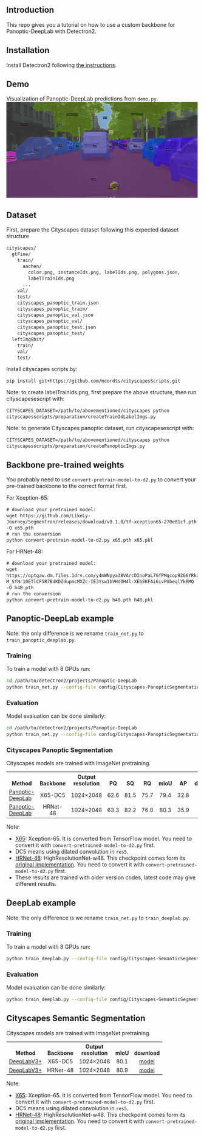 ## Introduction
This repo gives you a tutorial on how to use a custom backbone for Panoptic-DeepLab with Detectron2.

## Installation
Install Detectron2 following [the instructions](https://detectron2.readthedocs.io/tutorials/install.html).

## Demo
Visualization of Panoptic-DeepLab predictions from `demo.py`.
![Visualization of Panoptic-DeepLab](/docs/vis.png)

## Dataset
First, prepare the Cityscapes dataset following this expected dataset structure
```
cityscapes/
  gtFine/
    train/
      aachen/
        color.png, instanceIds.png, labelIds.png, polygons.json,
        labelTrainIds.png
      ...
    val/
    test/
    cityscapes_panoptic_train.json
    cityscapes_panoptic_train/
    cityscapes_panoptic_val.json
    cityscapes_panoptic_val/
    cityscapes_panoptic_test.json
    cityscapes_panoptic_test/
  leftImg8bit/
    train/
    val/
    test/
```
Install cityscapes scripts by:
```
pip install git+https://github.com/mcordts/cityscapesScripts.git
```

Note: to create labelTrainIds.png, first prepare the above structure, then run cityscapesescript with:
```
CITYSCAPES_DATASET=/path/to/abovementioned/cityscapes python cityscapesscripts/preparation/createTrainIdLabelImgs.py
```

Note: to generate Cityscapes panoptic dataset, run cityscapesescript with:
```
CITYSCAPES_DATASET=/path/to/abovementioned/cityscapes python cityscapesscripts/preparation/createPanopticImgs.py
```

## Backbone pre-trained weights
You probably need to use `convert-pretrain-model-to-d2.py` to convert your pre-trained backbone to the correct format first.

For Xception-65:
```
# download your pretrained model:
wget https://github.com/LikeLy-Journey/SegmenTron/releases/download/v0.1.0/tf-xception65-270e81cf.pth -O x65.pth
# run the conversion
python convert-pretrain-model-to-d2.py x65.pth x65.pkl
```

For HRNet-48:
```
# download your pretrained model:
wget https://optgaw.dm.files.1drv.com/y4mWNpya38VArcDInoPaL7GfPMgcop92G6YRkabO1QTSWkCbo7djk8BFZ6LK_KHHIYE8wqeSAChU58NVFOZEvqFaoz392OgcyBrq_f8XGkusQep_oQsuQ7DPQCUrdLwyze_NlsyDGWot0L9agkQ-M_SfNr10ETlCF5R7BdKDZdupmcMXZc-IE3Ysw1bVHdOH4l-XEbEKFAi6ivPUbeqlYkRMQ -O h48.pth
# run the conversion
python convert-pretrain-model-to-d2.py h48.pth h48.pkl
```

## Panoptic-DeepLab example
Note: the only difference is we rename `train_net.py` to `train_panoptic_deeplab.py`.

### Training

To train a model with 8 GPUs run:
```bash
cd /path/to/detectron2/projects/Panoptic-DeepLab
python train_net.py --config-file config/Cityscapes-PanopticSegmentation/panoptic_deeplab_X_65_os16_mg124_poly_90k_bs32_crop_512_1024.yaml --num-gpus 8
```

### Evaluation

Model evaluation can be done similarly:
```bash
cd /path/to/detectron2/projects/Panoptic-DeepLab
python train_net.py --config-file config/Cityscapes-PanopticSegmentation/panoptic_deeplab_X_65_os16_mg124_poly_90k_bs32_crop_512_1024.yaml --eval-only MODEL.WEIGHTS /path/to/model_checkpoint
```

### Cityscapes Panoptic Segmentation
Cityscapes models are trained with ImageNet pretraining.

<table><tbody>
<!-- START TABLE -->
<!-- TABLE HEADER -->
<th valign="bottom">Method</th>
<th valign="bottom">Backbone</th>
<th valign="bottom">Output<br/>resolution</th>
<th valign="bottom">PQ</th>
<th valign="bottom">SQ</th>
<th valign="bottom">RQ</th>
<th valign="bottom">mIoU</th>
<th valign="bottom">AP</th>
<th valign="bottom">download</th>
<!-- TABLE BODY -->
 <tr><td align="left"><a href="config/Cityscapes-PanopticSegmentation/panoptic_deeplab_X_65_os16_mg124_poly_90k_bs32_crop_512_1024.yaml">Panoptic-DeepLab</a></td>
<td align="center">X65-DC5</td>
<td align="center">1024&times;2048</td>
<td align="center"> 62.6 </td>
<td align="center"> 81.5 </td>
<td align="center"> 75.7 </td>
<td align="center"> 79.4 </td>
<td align="center"> 32.8 </td>
<td align="center"><a href=https://drive.google.com/file/d/1F9Biuu9UmgfCyatP5yQTYN5V5_YyVGA2/view?usp=sharing"
">model</a></td>
</tr>
 <tr><td align="left"><a href="config/Cityscapes-PanopticSegmentation/panoptic_deeplab_H_48_os16_mg124_poly_90k_bs32_crop_512_1024.yaml">Panoptic-DeepLab</a></td>
<td align="center">HRNet-48</td>
<td align="center">1024&times;2048</td>
<td align="center"> 63.3 </td>
<td align="center"> 82.2 </td>
<td align="center"> 76.0 </td>
<td align="center"> 80.3 </td>
<td align="center"> 35.9 </td>
<td align="center"><a href=https://drive.google.com/file/d/1jQp844gR9NvAXmSXNuRgiY516LsRbTSN/view?usp=sharing"
">model</a></td>
</tr>
</tbody></table>

Note:
- [X65](https://github.com/LikeLy-Journey/SegmenTron/releases/download/v0.1.0/tf-xception65-270e81cf.pth): Xception-65. It is converted from TensorFlow model. You need to convert it with `convert-pretrained-model-to-d2.py` first.
- DC5 means using dilated convolution in `res5`.
- [HRNet-48](https://optgaw.dm.files.1drv.com/y4mWNpya38VArcDInoPaL7GfPMgcop92G6YRkabO1QTSWkCbo7djk8BFZ6LK_KHHIYE8wqeSAChU58NVFOZEvqFaoz392OgcyBrq_f8XGkusQep_oQsuQ7DPQCUrdLwyze_NlsyDGWot0L9agkQ-M_SfNr10ETlCF5R7BdKDZdupmcMXZc-IE3Ysw1bVHdOH4l-XEbEKFAi6ivPUbeqlYkRMQ): HighResolutionNet-w48. This checkpoint comes form its [original implementation](https://github.com/HRNet/HRNet-Image-Classification). You need to convert it with `convert-pretrained-model-to-d2.py` first.
- These results are trained with older version codes, latest code may give different results.

## DeepLab example
Note: the only difference is we rename `train_net.py` to `train_deeplab.py`.

### Training
To train a model with 8 GPUs run:
```bash
python train_deeplab.py --config-file config/Cityscapes-SemanticSegmentation/deeplab_v3_plus_X_65_os16_mg124_poly_90k_bs16.yaml --num-gpus 8
```

### Evaluation
Model evaluation can be done similarly:
```bash
python train_deeplab.py --config-file config/Cityscapes-SemanticSegmentation/deeplab_v3_plus_X_65_os16_mg124_poly_90k_bs16.yaml --eval-only MODEL.WEIGHTS /path/to/model_checkpoint
```

## Cityscapes Semantic Segmentation
Cityscapes models are trained with ImageNet pretraining.

<table><tbody>
<!-- START TABLE -->
<!-- TABLE HEADER -->
<th valign="bottom">Method</th>
<th valign="bottom">Backbone</th>
<th valign="bottom">Output<br/>resolution</th>
<th valign="bottom">mIoU</th>
<th valign="bottom">download</th>
<!-- TABLE BODY -->
 <tr><td align="left"><a href="configs/Cityscapes-SemanticSegmentation/deeplab_v3_plus_X_65_os16_mg124_poly_90k_bs16.yaml">DeepLabV3+</a></td>
<td align="center">X65-DC5</td>
<td align="center">1024&times;2048</td>
<td align="center"> 80.1 </td>
<td align="center"><a href=https://drive.google.com/file/d/13z2R1cLEGLCIvFVFHGAianOFPi5qjpf_/view?usp=sharing"
">model</a></td>
</tr>
 <tr><td align="left"><a href="configs/Cityscapes-SemanticSegmentation/deeplab_v3_plus_H_48_os4_poly_90k_bs16.yaml">DeepLabV3+</a></td>
<td align="center">HRNet-48</td>
<td align="center">1024&times;2048</td>
<td align="center"> 80.9 </td>
<td align="center"><a href=https://drive.google.com/file/d/1ppFGnva9WsZMMAJGx_FLZjLhvh4OBbGI/view?usp=sharing"
">model</a></td>
</tr>
</tbody></table>

Note:
- [X65](https://github.com/LikeLy-Journey/SegmenTron/releases/download/v0.1.0/tf-xception65-270e81cf.pth): Xception-65. It is converted from TensorFlow model. You need to convert it with `convert-pretrained-model-to-d2.py` first.
- DC5 means using dilated convolution in `res5`.
- [HRNet-48](https://optgaw.dm.files.1drv.com/y4mWNpya38VArcDInoPaL7GfPMgcop92G6YRkabO1QTSWkCbo7djk8BFZ6LK_KHHIYE8wqeSAChU58NVFOZEvqFaoz392OgcyBrq_f8XGkusQep_oQsuQ7DPQCUrdLwyze_NlsyDGWot0L9agkQ-M_SfNr10ETlCF5R7BdKDZdupmcMXZc-IE3Ysw1bVHdOH4l-XEbEKFAi6ivPUbeqlYkRMQ): HighResolutionNet-w48. This checkpoint comes form its [original implementation](https://github.com/HRNet/HRNet-Image-Classification). You need to convert it with `convert-pretrained-model-to-d2.py` first.
